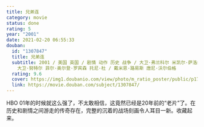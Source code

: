 ```yaml
---
title: 兄弟连
category: movie
status: done
rating: 5
year: "2001"
date: 2021-02-20 06:55:33
douban:
  id: "1307847"
  title: 兄弟连
  subtitle: 2001 / 美国 英国 / 剧情 动作 历史 战争 / 大卫·弗兰科尔 米凯尔·萨洛门 汤姆·汉克斯 大卫·李兰特 理查德·隆克瑞恩
    大卫·努特尔 菲尔·奥尔登·罗宾森 托尼·杜 / 戴米恩·路易斯 唐尼·沃尔伯格
  rating: 9.6
  cover: https://img1.doubanio.com/view/photo/m_ratio_poster/public/p1714777727.jpg
  link: https://movie.douban.com/subject/1307847/
---
```


HBO 01年的时候就这么强了，不太敢相信，这竟然已经是20年前的“老片”了。在历史和剧情之间游走的传奇存在，完整的沉着的战场刻画令人耳目一新。收藏起来。
